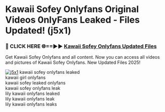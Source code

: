 # Kawaii Sofey Onlyfans Original Videos 0nlyFans Leaked - Files Updated! (j5x1)

<h3>🔴 CLICK HERE 🌐==►► <a href="https://tinyurl.com/2jnfzry5" rel="nofollow">Kawaii Sofey Onlyfans Updated Files</a></h3>

Get Kawaii Sofey Onlyfans and all content. Now you can access all videos and pictures of Kawaii Sofey Onlyfans. New Updated Files 2025!

[![j5x1](https://i.imgur.com/GyGTBgg.gif)](https://tinyurl.com/2jnfzry5)
kawaii sofey onlyfans leaked<br>
kawaii girl onlyfans<br>
kawaii sofey leaked onlyfans<br>
kawaii sofey onlyfans leak<br>
lily kawaii onlyfans leaked<br>
lily kawaii onlyfans leak<br>
lily kawaii onlyfans leaks